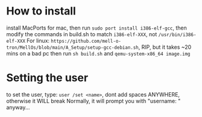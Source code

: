 # How to install
install MacPorts for mac, then run `sudo port install i386-elf-gcc`, then modify the commands in build.sh to match `i386-elf-XXX`, not `/usr/bin/i386-elf-XXX`
For linux: `https://github.com/mell-o-tron/MellOs/blob/main/A_Setup/setup-gcc-debian.sh`, RIP, but it takes ~20 mins on a bad pc
then run `sh build.sh` and `qemu-system-x86_64 image.img`
# Setting the user
to set the user, type: `user /set <name>`, dont add spaces ANYWHERE, otherwise it WILL break
Normally, it will prompt you with "username: " anyway...

